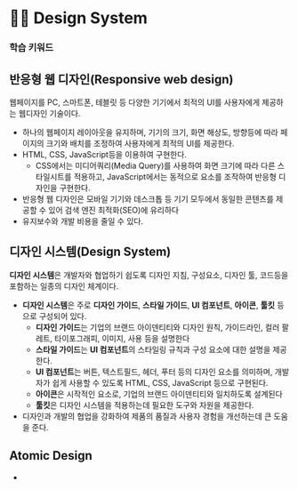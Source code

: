 # 🧑🎨 Design System

### 학습 키워드

## 반응형 웹 디자인(Responsive web design)

웹페이지를 PC, 스마트폰, 테블릿 등 다양한 기기에서 최적의 UI를 사용자에게 제공하는 웹디자인 기술이다.

* 하나의 웹페이지 레이아웃을 유지하며, 기기의 크기, 화면 해상도, 방향등에 따라 페이지의 크기와 배치를 조정하여 사용자에게 최적의 UI를 제공한다.
* HTML, CSS, JavaScript등을 이용하여 구현한다.
  * CSS에서는 미디어쿼리(Media Query)를 사용하여 화면 크기에 따라 다른 스타일시트를 적용하고, JavaScript에서는 동적으로 요소를 조작하여 반응형 디자인을 구현한다.
* 반응형 웹 디자인은 모바일 기기와 데스크톱 등 기기 모두에서 동일한 콘텐츠를 제공할 수 있어 검색 엔진 최적화(SEO)에 유리하다
* 유지보수와 개발 비용을 줄일 수 있다.

## 디자인 시스템(Design System)

**디자인 시스템**은 개발자와 협업하기 쉽도록 디자인 지침, 구성요소, 디자인 툴, 코드등을 포함하는 일종의 디자인 체계이다.

* **디자인 시스템**은 주로 **디자인 가이드**, **스타일 가이드**, **UI 컴포넌트**, **아이콘**, **툴킷** 등으로 구성되어 있다.
  * **디자인 가이드**는 기업의 브랜드 아이덴티티와 디자인 원칙, 가이드라인, 컬러 팔레트, 타이포그래피, 이미지, 사용 등을 설명한다
  * **스타일 가이드**는 **UI 컴포넌트**의 스타일링 규칙과 구성 요소에 대한 설명을 제공한다.
  * **UI 컴포넌트**는 버튼, 텍스트필드, 헤더, 푸터 등의 디자인 요소를 의미하며, 개발자가 쉽게 사용할 수 있도록 HTML, CSS, JavaScript 등으로 구현된다.
  * **아이콘**은 시작적인 요소로, 기업의 브랜드 아이덴티티와 일치하도록 설계된다&#x20;
  * **툴킷**은 디자인 시스템을 적용하는데 필요한 도구와 자원을 제공한다.
* 디자인과 개발의 협업을 강화하여 제품의 품질과 사용자 경험을 개선하는데 큰 도움을 준다.

## Atomic Design

*
